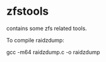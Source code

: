 zfstools
========

contains some zfs related tools.

To compile raidzdump:

gcc -m64 raidzdump.c -o raidzdump

